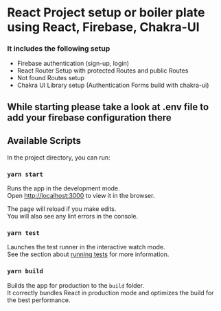 # React Project setup or boiler plate using React, Firebase, Chakra-UI

### It includes the following setup

- Firebase authentication (sign-up, login)
- React Router Setup with protected Routes and public Routes
- Not found Routes setup
- Chakra UI Library setup (Authentication Forms build with chakra-ui)

## While starting please take a look at .env file to add your firebase configuration there

## Available Scripts

In the project directory, you can run:

### `yarn start`

Runs the app in the development mode.\
Open [http://localhost:3000](http://localhost:3000) to view it in the browser.

The page will reload if you make edits.\
You will also see any lint errors in the console.

### `yarn test`

Launches the test runner in the interactive watch mode.\
See the section about [running tests](https://facebook.github.io/create-react-app/docs/running-tests) for more information.

### `yarn build`

Builds the app for production to the `build` folder.\
It correctly bundles React in production mode and optimizes the build for the best performance.
